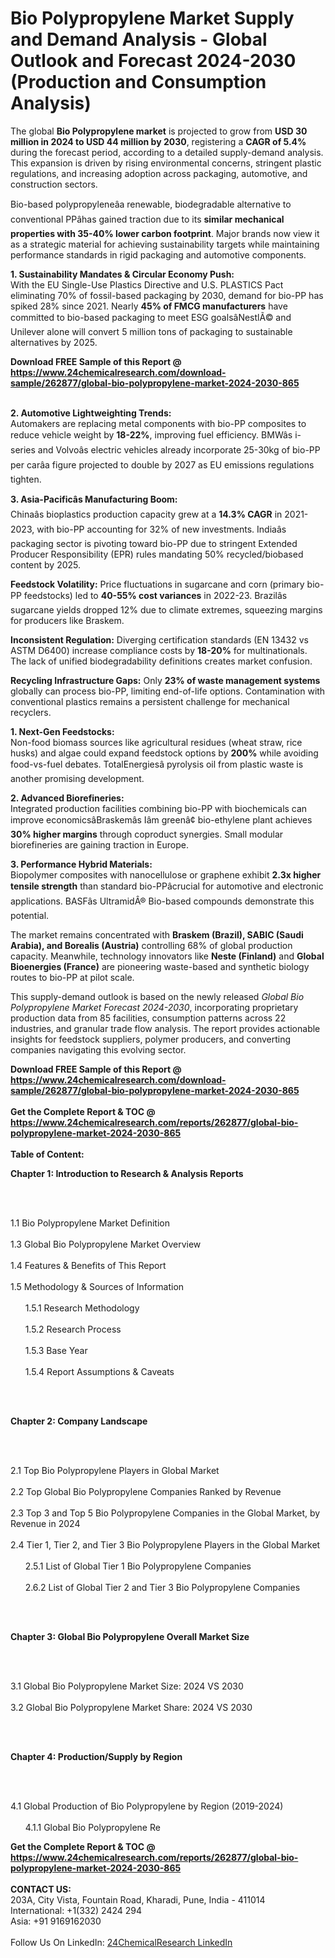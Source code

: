 <h1>Bio Polypropylene Market Supply and Demand Analysis - Global Outlook and Forecast 2024-2030 (Production and Consumption Analysis)</h1><p>The global <strong>Bio Polypropylene market</strong> is projected to grow from <strong>USD 30 million in 2024 to USD 44 million by 2030</strong>, registering a <strong>CAGR of 5.4%</strong> during the forecast period, according to a detailed supply-demand analysis. This expansion is driven by rising environmental concerns, stringent plastic regulations, and increasing adoption across packaging, automotive, and construction sectors.</p><p>Bio-based polypropyleneâa renewable, biodegradable alternative to conventional PPâhas gained traction due to its <strong>similar mechanical properties with 35-40% lower carbon footprint</strong>. Major brands now view it as a strategic material for achieving sustainability targets while maintaining performance standards in rigid packaging and automotive components.</p><p><strong>1. Sustainability Mandates &amp; Circular Economy Push:</strong><br>
With the EU Single-Use Plastics Directive and U.S. PLASTICS Pact eliminating 70% of fossil-based packaging by 2030, demand for bio-PP has spiked 28% since 2021. Nearly <strong>45% of FMCG manufacturers</strong> have committed to bio-based packaging to meet ESG goalsâNestlÃ© and Unilever alone will convert 5 million tons of packaging to sustainable alternatives by 2025.</p><div><b>Download FREE Sample of this Report @ 
            <a href="https://www.24chemicalresearch.com/download-sample/262877/global-bio-polypropylene-market-2024-2030-865">
            https://www.24chemicalresearch.com/download-sample/262877/global-bio-polypropylene-market-2024-2030-865</a></b></div><br><p><strong>2. Automotive Lightweighting Trends:</strong><br>
Automakers are replacing metal components with bio-PP composites to reduce vehicle weight by <strong>18-22%</strong>, improving fuel efficiency. BMWâs i-series and Volvoâs electric vehicles already incorporate 25-30kg of bio-PP per carâa figure projected to double by 2027 as EU emissions regulations tighten.</p><p><strong>3. Asia-Pacificâs Manufacturing Boom:</strong><br>
Chinaâs bioplastics production capacity grew at a <strong>14.3% CAGR</strong> in 2021-2023, with bio-PP accounting for 32% of new investments. Indiaâs packaging sector is pivoting toward bio-PP due to stringent Extended Producer Responsibility (EPR) rules mandating 50% recycled/biobased content by 2025.</p><p><strong>Feedstock Volatility:</strong> Price fluctuations in sugarcane and corn (primary bio-PP feedstocks) led to <strong>40-55% cost variances</strong> in 2022-23. Brazilâs sugarcane yields dropped 12% due to climate extremes, squeezing margins for producers like Braskem.</p><p><strong>Inconsistent Regulation:</strong> Diverging certification standards (EN 13432 vs ASTM D6400) increase compliance costs by <strong>18-20%</strong> for multinationals. The lack of unified biodegradability definitions creates market confusion.</p><p><strong>Recycling Infrastructure Gaps:</strong> Only <strong>23% of waste management systems</strong> globally can process bio-PP, limiting end-of-life options. Contamination with conventional plastics remains a persistent challenge for mechanical recyclers.</p><p><strong>1. Next-Gen Feedstocks:</strong><br>
Non-food biomass sources like agricultural residues (wheat straw, rice husks) and algae could expand feedstock options by <strong>200%</strong> while avoiding food-vs-fuel debates. TotalEnergiesâ pyrolysis oil from plastic waste is another promising development.</p><p><strong>2. Advanced Biorefineries:</strong><br>
Integrated production facilities combining bio-PP with biochemicals can improve economicsâBraskemâs Iâm greenâ¢ bio-ethylene plant achieves <strong>30% higher margins</strong> through coproduct synergies. Small modular biorefineries are gaining traction in Europe.</p><p><strong>3. Performance Hybrid Materials:</strong><br>
Biopolymer composites with nanocellulose or graphene exhibit <strong>2.3x higher tensile strength</strong> than standard bio-PPâcrucial for automotive and electronic applications. BASFâs UltramidÂ® Bio-based compounds demonstrate this potential.</p><p>The market remains concentrated with <strong>Braskem (Brazil), SABIC (Saudi Arabia), and Borealis (Austria)</strong> controlling 68% of global production capacity. Meanwhile, technology innovators like <strong>Neste (Finland)</strong> and <strong>Global Bioenergies (France)</strong> are pioneering waste-based and synthetic biology routes to bio-PP at pilot scale.</p><p>This supply-demand outlook is based on the newly released <em>Global Bio Polypropylene Market Forecast 2024-2030</em>, incorporating proprietary production data from 85 facilities, consumption patterns across 22 industries, and granular trade flow analysis. The report provides actionable insights for feedstock suppliers, polymer producers, and converting companies navigating this evolving sector.</p><div><b>Download FREE Sample of this Report @ 
            <a href="https://www.24chemicalresearch.com/download-sample/262877/global-bio-polypropylene-market-2024-2030-865">
            https://www.24chemicalresearch.com/download-sample/262877/global-bio-polypropylene-market-2024-2030-865</a></b></div><br><div><b>Get the Complete Report & TOC @ 
            <a href="https://www.24chemicalresearch.com/reports/262877/global-bio-polypropylene-market-2024-2030-865">
            https://www.24chemicalresearch.com/reports/262877/global-bio-polypropylene-market-2024-2030-865</a></b></div><br>
            <b>Table of Content:</b><p><p><strong>Chapter 1: Introduction to Research &amp; Analysis Reports</strong></p><br />
<br />
<p>1.1 Bio Polypropylene Market Definition<br /><br />
1.3 Global Bio Polypropylene Market Overview<br /><br />
1.4 Features &amp; Benefits of This Report<br /><br />
1.5 Methodology &amp; Sources of Information<br /><br />
&nbsp;&nbsp;&nbsp;&nbsp;&nbsp; 1.5.1 Research Methodology<br /><br />
&nbsp;&nbsp;&nbsp;&nbsp;&nbsp; 1.5.2 Research Process<br /><br />
&nbsp;&nbsp;&nbsp;&nbsp;&nbsp; 1.5.3 Base Year<br /><br />
&nbsp;&nbsp;&nbsp;&nbsp;&nbsp; 1.5.4 Report Assumptions &amp; Caveats</p><br />
<br />
<p><strong>Chapter 2: Company Landscape</strong></p><br />
<br />
<p>2.1 Top Bio Polypropylene Players in Global Market<br /><br />
2.2 Top Global Bio Polypropylene Companies Ranked by Revenue<br /><br />
2.3 Top 3 and Top 5 Bio Polypropylene Companies in the Global Market, by Revenue in 2024<br /><br />
2.4 Tier 1, Tier 2, and Tier 3 Bio Polypropylene Players in the Global Market<br /><br />
&nbsp;&nbsp;&nbsp;&nbsp;&nbsp; 2.5.1 List of Global Tier 1 Bio Polypropylene Companies<br /><br />
&nbsp;&nbsp;&nbsp;&nbsp;&nbsp; 2.6.2 List of Global Tier 2 and Tier 3 Bio Polypropylene Companies</p><br />
<br />
<p><strong>Chapter 3: Global Bio Polypropylene Overall Market Size</strong></p><br />
<br />
<p>3.1 Global Bio Polypropylene Market Size: 2024 VS 2030<br /><br />
3.2 Global Bio Polypropylene Market Share: 2024 VS 2030</p><br />
<br />
<p><strong>Chapter 4: Production/Supply by Region</strong></p><br />
<br />
<p>4.1 Global Production of Bio Polypropylene by Region (2019-2024)<br /><br />
&nbsp;&nbsp;&nbsp;&nbsp;&nbsp; 4.1.1 Global Bio Polypropylene Re</p><div><b>Get the Complete Report & TOC @ 
            <a href="https://www.24chemicalresearch.com/reports/262877/global-bio-polypropylene-market-2024-2030-865">
            https://www.24chemicalresearch.com/reports/262877/global-bio-polypropylene-market-2024-2030-865</a></b></div><br><b>CONTACT US:</b><br>
            203A, City Vista, Fountain Road, Kharadi, Pune, India - 411014<br>
            International: +1(332) 2424 294<br>
            Asia: +91 9169162030 <br><br>
            Follow Us On LinkedIn: <a href="https://www.linkedin.com/company/24chemicalresearch/">24ChemicalResearch LinkedIn</a>